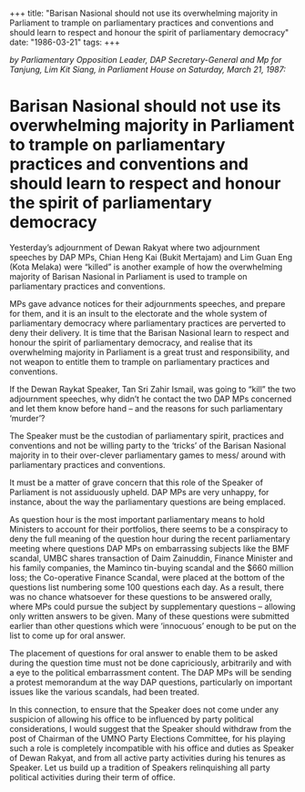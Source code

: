 +++ 
title: "Barisan Nasional should not use its overwhelming majority in Parliament to trample on parliamentary practices and conventions and should learn to respect and honour the spirit of parliamentary democracy"
date: "1986-03-21"
tags:
+++

_by Parliamentary Opposition Leader, DAP Secretary-General and Mp for Tanjung, Lim Kit Siang, in Parliament House on Saturday, March 21, 1987:_

# Barisan Nasional should not use its overwhelming majority in Parliament to trample on parliamentary practices and conventions and should learn to respect and honour the spirit of parliamentary democracy	

Yesterday’s adjournment of Dewan Rakyat where two adjournment speeches by DAP MPs, Chian Heng Kai (Bukit Mertajam) and Lim Guan Eng (Kota Melaka) were “killed” is another example of how the overwhelming majority of Barisan Nasional in Parliament is used to trample on parliamentary practices and conventions.</u>

MPs gave advance notices for their adjournments speeches, and prepare for them, and it is an insult to the electorate and the whole system of parliamentary democracy where parliamentary practices are perverted to deny their delivery. It is time that the Barisan Nasional learn to respect and honour the spirit of parliamentary democracy, and realise that its overwhelming majority in Parliament is a great trust and responsibility, and not weapon to entitle them to trample on parliamentary practices and conventions.

If the Dewan Raykat Speaker, Tan Sri Zahir Ismail, was going to “kill” the two adjournment speeches, why didn’t he contact the two DAP MPs concerned and let them know before hand – and the reasons for such parliamentary ‘murder’?

The Speaker must be the custodian of parliamentary spirit, practices and conventions and not be willing party to the ‘tricks’ of the Barisan Nasional majority in to their over-clever parliamentary games to mess/ around with parliamentary practices and conventions.

It must be a matter of grave concern that this role of the Speaker of Parliament is not assiduously upheld. DAP MPs are very unhappy, for instance, about the way the parliamentary questions are being emplaced.

As question hour is the most important parliamentary means to hold Ministers to account for their portfolios, there seems to be a conspiracy to deny the full meaning of the question hour during the recent parliamentary meeting where questions DAP MPs on embarrassing subjects like the BMF scandal, UMBC shares transaction of Daim Zainuddin, Finance Minister and his family companies, the Maminco tin-buying scandal and the $660 million loss; the Co-operative Finance Scandal, were placed at the bottom of the questions list numbering some 100 questions each day. As a result, there was no chance whatsoever for these questions to be answered orally, where MPs could pursue the subject by supplementary questions – allowing only written answers to be given. Many of these questions were submitted earlier than other questions which were ‘innocuous’ enough to be put on the list to come up for oral answer.

The placement of questions for oral answer to enable them to be asked during the question time must not be done capriciously, arbitrarily and with a eye to the political embarrassment content. The DAP MPs will be sending a protest memorandum at the way DAP questions, particularly on important issues like the various scandals, had been treated.

In this connection, to ensure that the Speaker does not come under any suspicion of allowing his office to be influenced by party political considerations, I would suggest that the Speaker should withdraw from the post of Chairman of the UMNO Party Elections Committee, for his playing such a role is completely incompatible with his office and duties as Speaker of Dewan Rakyat, and from all active party activities during his tenures as Speaker. Let us build up a tradition of Speakers relinquishing all party political activities during their term of office. 
 
